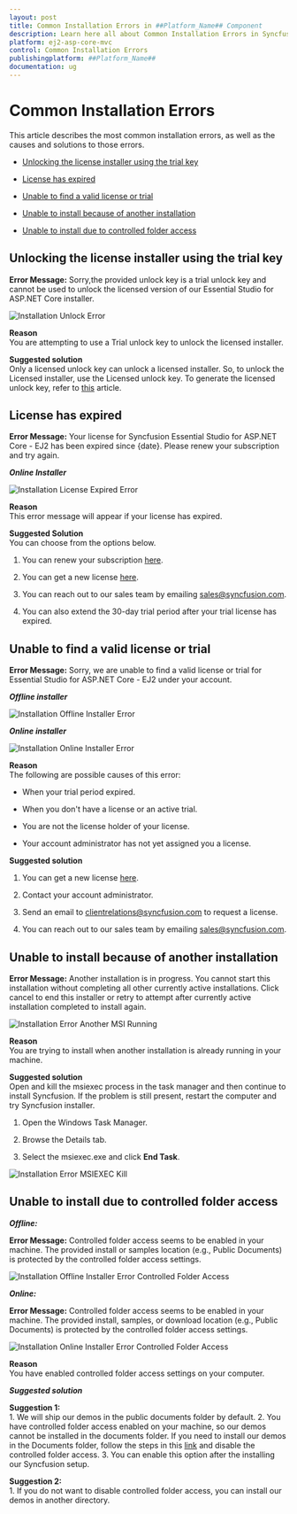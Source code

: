 ```yaml
---
layout: post
title: Common Installation Errors in ##Platform_Name## Component
description: Learn here all about Common Installation Errors in Syncfusion ##Platform_Name## component of Syncfusion Essential JS 2 and more.
platform: ej2-asp-core-mvc
control: Common Installation Errors
publishingplatform: ##Platform_Name##
documentation: ug
---
```


# Common Installation Errors

This article describes the most common installation errors, as well as the causes and solutions to those errors.

* [Unlocking the license installer using the trial key](https://ej2.syncfusion.com/aspnetcore/documentation/installation/common-installation-errors/#unlocking-the-license-installer-using-the-trial-key)

* [License has expired](https://ej2.syncfusion.com/aspnetcore/documentation/installation/common-installation-errors/#license-has-expired)

* [Unable to find a valid license or trial](https://ej2.syncfusion.com/aspnetcore/documentation/installation/common-installation-errors/#unable-to-find-a-valid-license-or-trial)

* [Unable to install because of another installation](https://ej2.syncfusion.com/aspnetcore/documentation/installation/common-installation-errors/#unable-to-install-because-of-another-installation)

* [Unable to install due to controlled folder access](https://ej2.syncfusion.com/aspnetcore/documentation/installation/common-installation-errors/#unable-to-install-due-to-controlled-folder-access)

## Unlocking the license installer using the trial key

**Error Message:** Sorry,the provided unlock key is a trial unlock key and cannot be used to unlock the licensed version of our Essential Studio for ASP.NET Core installer.

![Installation Unlock Error](images\Installation-error-1.png)

**Reason** <br /> You are attempting to use a Trial unlock key to unlock the licensed installer.

**Suggested solution** <br /> Only a licensed unlock key can unlock a licensed installer. So, to unlock the Licensed installer, use the Licensed unlock key. To generate the licensed unlock key, refer to [this](https://www.syncfusion.com/kb/2326) article.

## License has expired

**Error Message:** Your license for Syncfusion Essential Studio for ASP.NET Core - EJ2 has been expired since {date}. Please renew your subscription and try again.

***Online Installer***

![Installation License Expired Error](images\Installation-error-2.png)

**Reason** <br /> This error message will appear if your license has expired.

**Suggested Solution** <br /> You can choose from the options below.

1. You can renew your subscription [here](https://www.syncfusion.com/account/my-renewals).

2. You can get a new license [here](https://www.syncfusion.com/sales/products).

3. You can reach out to our sales team by emailing [sales@syncfusion.com](mailto:sales@syncfusion.com).

4. You can also extend the 30-day trial period after your trial license has expired.

## Unable to find a valid license or trial

**Error Message:** Sorry, we are unable to find a valid license or trial for Essential Studio for ASP.NET Core - EJ2 under your account.

***Offline installer***

![Installation Offline Installer Error](images\Installation-error-3.png)

***Online installer***

![Installation Online Installer Error](images\Installation-error-4.png)

**Reason** <br /> The following are possible causes of this error:

* When your trial period expired.

* When you don't have a license or an active trial.

* You are not the license holder of your license.

* Your account administrator has not yet assigned you a license.

**Suggested solution** <br />

1. You can get a new license [here](https://www.syncfusion.com/sales/products).

2. Contact your account administrator.

3. Send an email to [clientrelations@syncfusion.com](mailto:clientrelations@syncfusion.com) to request a license.

4. You can reach out to our sales team by emailing [sales@syncfusion.com](mailto:sales@syncfusion.com).

## Unable to install because of another installation

**Error Message:** Another installation is in progress. You cannot start this installation without completing all other currently active installations. Click cancel to end this installer or retry to attempt after currently active installation completed to install again.

![Installation Error Another MSI Running](images\Installation-error-5.png)

**Reason** <br /> You are trying to install when another installation is already running in your machine.

**Suggested solution** <br /> Open and kill the msiexec process in the task manager and then continue to install Syncfusion. If the problem is still present, restart the computer and try Syncfusion installer.

1. Open the Windows Task Manager.

2. Browse the Details tab.

3. Select the msiexec.exe and click **End Task**.

![Installation Error MSIEXEC Kill](images\Installation-error-6.png)

## Unable to install due to controlled folder access

***Offline:***

**Error Message:** Controlled folder access seems to be enabled in your machine. The provided install or samples location (e.g., Public Documents) is protected by the controlled folder access settings.

![Installation Offline Installer Error Controlled Folder Access](images\Installation-error-7.png)

***Online:***

**Error Message:** Controlled folder access seems to be enabled in your machine. The provided install, samples, or download location (e.g., Public Documents) is protected by the controlled folder access settings.

![Installation Online Installer Error Controlled Folder Access](images\Installation-error-8.png)

**Reason** <br /> You have enabled controlled folder access settings on your computer.

***Suggested solution***

**Suggestion 1:** <br /> 1.	We will ship our demos in the public documents folder by default. 
2.	You have controlled folder access enabled on your machine, so our demos cannot be installed in the documents folder. If you need to install our demos in the Documents folder, follow the steps in this [link](https://support.microsoft.com/en-us/windows/allow-an-app-to-access-controlled-folders-b5b6627a-b008-2ca2-7931-7e51e912b034) and disable the controlled folder access.
3.	You can enable this option after the installing our Syncfusion setup.

**Suggestion 2:** <br /> 1.	If you do not want to disable controlled folder access, you can install our demos in another directory.
